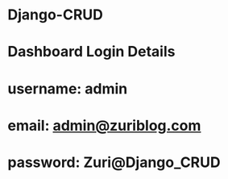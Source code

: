 # Django-CRUD

# Dashboard Login Details 
# username: admin
# email: admin@zuriblog.com
# password: Zuri@Django_CRUD
